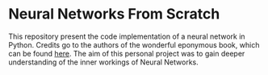 # Neural Networks From Scratch

This repository present the code implementation of a neural network in Python. 
Credits go to the authors of the wonderful eponymous book, which can be found [here](https://nnfs.io/ "NNFS").
The aim of this personal project was to gain deeper understanding of the inner workings of Neural Networks.
